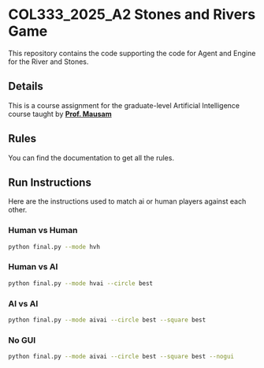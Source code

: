 # COL333_2025_A2 Stones and Rivers Game

This repository contains the code supporting the code for Agent and Engine for the River and Stones.

## Details
This is a course assignment for the graduate-level Artificial Intelligence course taught by [**Prof. Mausam**](https://www.cse.iitd.ac.in/~mausam/)

## Rules
You can find the documentation to get all the rules.

## Run Instructions
Here are the instructions used to match ai or human players against each other.


### Human vs Human
```sh
python final.py --mode hvh
```
### Human vs AI

```sh
python final.py --mode hvai --circle best
```
### AI vs AI

```sh
python final.py --mode aivai --circle best --square best
```

### No GUI
```sh
python final.py --mode aivai --circle best --square best --nogui
```